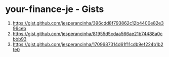 # your-finance-je - Gists

1. https://gist.github.com/jesperancinha/396cdd8f793862c12b4400e82e396ceb
2. https://gist.github.com/jesperancinha/81955d5cdaa566ae21b74488a0cbbb93
3. https://gist.github.com/jesperancinha/1709687314d61f11cdb9ef224b1b2fe0
